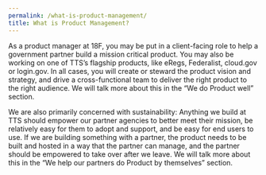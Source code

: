```yaml
---
permalink: /what-is-product-management/
title: What is Product Management?
---
```

As a product manager at 18F, you may be put in a client-facing role to help a government partner build a mission critical product.  You may also be working on one of TTS’s flagship products, like eRegs, Federalist, cloud.gov or login.gov. In all cases, you will create or steward the product vision and strategy, and drive a cross-functional team to deliver the right product to the right audience. We will talk more about this in the “We do Product well” section.

We are also primarily concerned with sustainability: Anything we build at TTS should empower our partner agencies to better meet their mission, be relatively easy for them to adopt and support, and be easy for end users to use. If we are building something with a partner, the product needs to be built and hosted in a way that the partner can manage, and the partner should be empowered to take over after we leave. We will talk more about this in the “We help our partners do Product by themselves” section. 